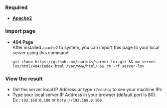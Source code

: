 ### Required
- **[Apache2](https://github.com/coolq4s/server-lnx/blob/25cbaca85fdcb2983960329e531d5780068e9867/apache2/README.md)**

### Import page

- __404 Page__ \
  After installed `apache2` to system, you can import this page to your local server using this command
  ```
  git clone https://github.com/coolq4s/server-lnx.git && mv server-lnx/html/404/index.html /var/www/html/ && rm -rf server-lnx
  ```

### View the result
- Get the server local IP Address or type `ifconfig` to see your machine IPs
- Type your local server IP Address in your browser (default port is 80). Ex : `192.168.0.100` or `http://192.168.0.100`